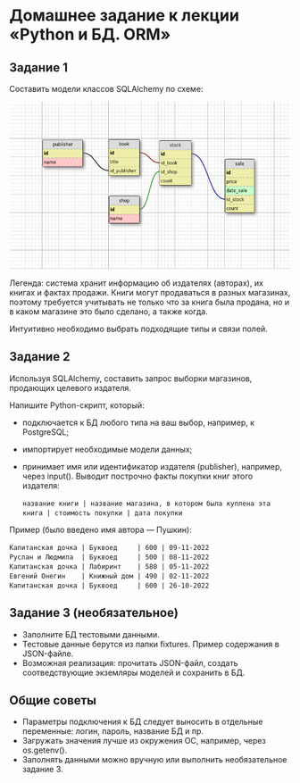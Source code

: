 # Домашнее задание к лекции «Python и БД. ORM»

## Задание 1

Составить модели классов SQLAlchemy по схеме:

<img src="book_publishers_scheme.png" wight="600" height="300">

Легенда: система хранит информацию об издателях (авторах), их книгах и фактах продажи. Книги могут продаваться в разных магазинах, поэтому требуется учитывать не только что за книга была продана, но и в каком магазине это было сделано, а также когда.

Интуитивно необходимо выбрать подходящие типы и связи полей.

## Задание 2
Используя SQLAlchemy, составить запрос выборки магазинов, продающих целевого издателя.

Напишите Python-скрипт, который:

- подключается к БД любого типа на ваш выбор, например, к PostgreSQL;
- импортирует необходимые модели данных;
- принимает имя или идентификатор издателя (publisher), например, через input(). Выводит построчно факты покупки книг этого издателя:
  
    `название книги | название магазина, в котором была куплена эта книга | стоимость покупки | дата покупки`

Пример (было введено имя автора — Пушкин):

`Капитанская дочка | Буквоед     | 600 | 09-11-2022`  
`Руслан и Людмила  | Буквоед     | 500 | 08-11-2022`  
`Капитанская дочка | Лабиринт    | 580 | 05-11-2022`  
`Евгений Онегин    | Книжный дом | 490 | 02-11-2022`  
`Капитанская дочка | Буквоед     | 600 | 26-10-2022`

## Задание 3 (необязательное)
- Заполните БД тестовыми данными.
- Тестовые данные берутся из папки fixtures. Пример содержания в JSON-файле.
- Возможная реализация: прочитать JSON-файл, создать соотведствующие экземляры моделей и сохранить в БД.


## Общие советы
- Параметры подключения к БД следует выносить в отдельные переменные: логин, пароль, название БД и пр.
- Загружать значения лучше из окружения ОС, например, через os.getenv().
- Заполнять данными можно вручную или выполнить необязательное задание 3.